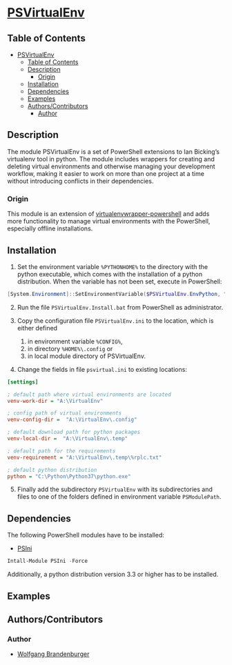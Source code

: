 # [PSVirtualEnv](https://github.com/wbrandenburger/PSVirtualEnv)

## Table of Contents

- [PSVirtualEnv](#psvirtualenv)
  - [Table of Contents](#table-of-contents)
  - [Description](#description)
    - [Origin](#origin)
  - [Installation](#installation)
  - [Dependencies](#dependencies)
  - [Examples](#examples)
  - [Authors/Contributors](#authorscontributors)
    - [Author](#author)

## Description

The module PSVirtualEnv is a set of PowerShell extensions to Ian Bicking’s virtualenv tool in python. The module includes wrappers for creating and deleting virtual environments and otherwise managing your development workflow, making it easier to work on more than one project at a time without introducing conflicts in their dependencies.

### Origin

This module is an extension of [virtualenvwrapper-powershell](https://github.com/regisf/virtualenvwrapper-powershell) and adds more functionality to manage virtual environments with the PowerShell, especially offline installations.

## Installation

1. Set the environment variable `%PYTHONHOME%` to the directory with the python executable, which comes with the installation of a python distribution. When the variable has not been set, execute in PowerShell:

```powershell
[System.Environment]::SetEnvironmentVariable($PSVirtualEnv.EnvPython, "path-to-python", "User")
```

2. Run the file `PSVirtualEnv.Install.bat` from PowerShell as administrator.
3. Copy the configuration file `PSVirtualEnv.ini` to the location, which is either defined 
   1. in environment variable `%CONFIG%`,
   2. in directory `%HOME%\.config` or
   3. in local module directory of PSVirtualEnv.
   
4. Change the fields in file `psvirtual.ini` to existing locations:

```ini
[settings]

; default path where virtual environments are located
venv-work-dir = "A:\VirtualEnv"

; config path of virtual environments
venv-config-dir =  "A:\VirtualEnv\.config"

; default download path for python packages
venv-local-dir =  "A:\VirtualEnv\.temp"

; default path for the requirements
venv-requirement = "A:\VirtualEnv\.temp\%rplc.txt"

; default python distribution
python = "C:\Python\Python37\python.exe"
```

5. Finally add the subdirectory `PSVirtualEnv` with its subdirectories and files to one of the folders defined in environment variable `PSModulePath`.

## Dependencies

The following PowerShell modules have to be installed: 

 - [PSIni](https://github.com/wbrandenburger/PsIni)

```PowerShell
Intall-Module PSIni -Force
```

Additionally, a python distribution version 3.3 or higher has to be installed.

## Examples

## Authors/Contributors

### Author

- [Wolfgang Brandenburger](https://github.com/wbrandenburger)

